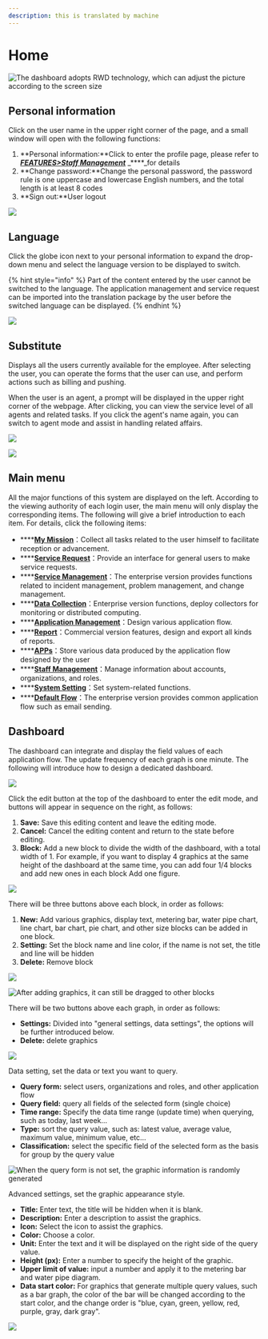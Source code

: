 ```yaml
---
description: this is translated by machine
---
```


# Home

![The dashboard adopts RWD technology, which can adjust the picture according to the screen size](../.gitbook/assets/pic001.jpg)

## Personal information

Click on the user name in the upper right corner of the page, and a small window will open with the following functions:

1. **Personal information:**Click to enter the profile page, please refer to[ _**FEATURES&gt;Staff Management**_](8.md#user-management) _****_for details
2. **Change password:**Change the personal password, the password rule is one uppercase and lowercase English numbers, and the total length is at least 8 codes
3. **Sign out:**User logout

![](../.gitbook/assets/pic003%20%281%29.jpg)

## Language

Click the globe icon next to your personal information to expand the drop-down menu and select the language version to be displayed to switch.

{% hint style="info" %}
Part of the content entered by the user cannot be switched to the language. The application management and service request can be imported into the translation package by the user before the switched language can be displayed.
{% endhint %}

![](../.gitbook/assets/image%20%2835%29.png)

## Substitute

Displays all the users currently available for the employee. After selecting the user, you can operate the forms that the user can use, and perform actions such as billing and pushing.

When the user is an agent, a prompt will be displayed in the upper right corner of the webpage. After clicking, you can view the service level of all agents and related tasks. If you click the agent's name again, you can switch to agent mode and assist in handling related affairs.

![](../.gitbook/assets/tu-pian-%20%2825%29.png)

![](../.gitbook/assets/image%20%2829%29.png)

## Main menu

All the major functions of this system are displayed on the left. According to the viewing authority of each login user, the main menu will only display the corresponding items. The following will give a brief introduction to each item. For details, click the following items:

* \*\*\*\*[**My Mission**](2.md)：Collect all tasks related to the user himself to facilitate reception or advancement.
* \*\*\*\*[**Service Request**](3.md)：Provide an interface for general users to make service requests.
* \*\*\*\*[**Service Management**](4.md)：The enterprise version provides functions related to incident management, problem management, and change management.
* \*\*\*\*[**Data Collection**](5.md)：Enterprise version functions, deploy collectors for monitoring or distributed computing.
* \*\*\*\*[**Application Management**](6.md)：Design various application flow.
* \*\*\*\*[**Report**](bao-biao.md)：Commercial version features, design and export all kinds of reports.
* \*\*\*\*[**APPs**](7.md)：Store various data produced by the application flow designed by the user
* \*\*\*\*[**Staff Management**](8.md)：Manage information about accounts, organizations, and roles.
* \*\*\*\*[**System Setting**](9.md)：Set system-related functions.
* \*\*\*\*[**Default Flow**](10.md)：The enterprise version provides common application flow such as email sending.

## Dashboard

The dashboard can integrate and display the field values of each application flow. The update frequency of each graph is one minute. The following will introduce how to design a dedicated dashboard.

![](../.gitbook/assets/pic001.jpg)

Click the edit button at the top of the dashboard to enter the edit mode, and buttons will appear in sequence on the right, as follows:

1. **Save:** Save this editing content and leave the editing mode.
2. **Cancel:** Cancel the editing content and return to the state before editing.
3. **Block:** Add a new block to divide the width of the dashboard, with a total width of 1. For example, if you want to display 4 graphics at the same height of the dashboard at the same time, you can add four 1/4 blocks and add new ones in each block Add one figure.

![](../.gitbook/assets/pic002%20%281%29.jpg)

There will be three buttons above each block, in order as follows:

1. **New:** Add various graphics, display text, metering bar, water pipe chart, line chart, bar chart, pie chart, and other size blocks can be added in one block.
2. **Setting:** Set the block name and line color, if the name is not set, the title and line will be hidden
3. **Delete:** Remove block

![](../.gitbook/assets/pic005%20%281%29.jpg)

![After adding graphics, it can still be dragged to other blocks](../.gitbook/assets/pic006.jpg)

There will be two buttons above each graph, in order as follows:

* **Settings:** Divided into "general settings, data settings", the options will be further introduced below.
* **Delete:** delete graphics

![](../.gitbook/assets/pic007%20%281%29.jpg)

Data setting, set the data or text you want to query.

* **Query form:** select users, organizations and roles, and other application flow
* **Query field:** query all fields of the selected form \(single choice\)
* **Time range:** Specify the data time range \(update time\) when querying, such as today, last week...
* **Type:** sort the query value, such as: latest value, average value, maximum value, minimum value, etc...
* **Classification:** select the specific field of the selected form as the basis for group by the query value

![When the query form is not set, the graphic information is randomly generated](../.gitbook/assets/pic008.jpg)

Advanced settings, set the graphic appearance style.

* **Title:** Enter text, the title will be hidden when it is blank.
* **Description:** Enter a description to assist the graphics.
* **Icon:** Select the icon to assist the graphics.
* **Color:** Choose a color.
* **Unit:** Enter the text and it will be displayed on the right side of the query value.
* **Height \(px\):** Enter a number to specify the height of the graphic. 
* **Upper limit of value:** input a number and apply it to the metering bar and water pipe diagram.
* **Data start color:** For graphics that generate multiple query values, such as a bar graph, the color of the bar will be changed according to the start color, and the change order is "blue, cyan, green, yellow, red, purple, gray, dark gray".

![](../.gitbook/assets/pic009.jpg)



